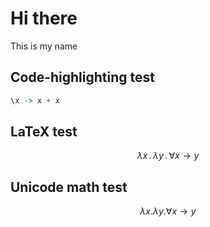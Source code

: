 # Hi there

This is my name

## Code-highlighting test

``` haskell
\x -> x + x
```

## LaTeX test

$$\lambda x\,.\,\lambda y\,.\,\forall x \rightarrow y$$

## Unicode math test

$$λ x  . λ y . ∀ x → y$$

